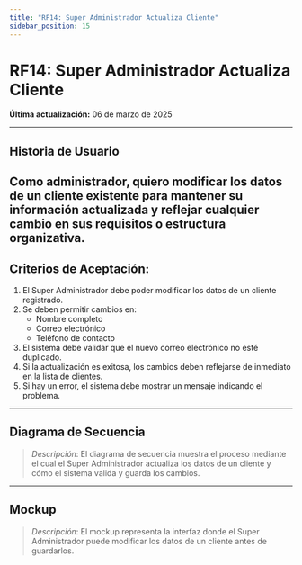 ```yaml
---
title: "RF14: Super Administrador Actualiza Cliente"  
sidebar_position: 15
---
```


# RF14: Super Administrador Actualiza Cliente  

**Última actualización:** 06 de marzo de 2025  

---

## Historia de Usuario  
Como administrador, quiero modificar los datos de un cliente existente para mantener su información actualizada y reflejar cualquier cambio en sus requisitos o estructura organizativa.
---

## **Criterios de Aceptación:**  

1. El Super Administrador debe poder modificar los datos de un cliente registrado.  
2. Se deben permitir cambios en:  
   - Nombre completo  
   - Correo electrónico  
   - Teléfono de contacto  
3. El sistema debe validar que el nuevo correo electrónico no esté duplicado.  
4. Si la actualización es exitosa, los cambios deben reflejarse de inmediato en la lista de clientes.  
5. Si hay un error, el sistema debe mostrar un mensaje indicando el problema.  

---

## **Diagrama de Secuencia**  

> *Descripción*: El diagrama de secuencia muestra el proceso mediante el cual el Super Administrador actualiza los datos de un cliente y cómo el sistema valida y guarda los cambios.  

---

## **Mockup**  

> *Descripción*: El mockup representa la interfaz donde el Super Administrador puede modificar los datos de un cliente antes de guardarlos.  
